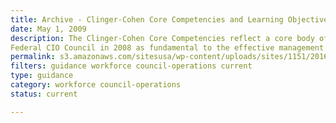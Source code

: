 ```yaml
---
title: Archive - Clinger-Cohen Core Competencies and Learning Objectives (2008)
date: May 1, 2009
description: The Clinger-Cohen Core Competencies reflect a core body of competency areas identified by the
Federal CIO Council in 2008 as fundamental to the effective management of federal technology resources.
permalink: s3.amazonaws.com/sitesusa/wp-content/uploads/sites/1151/2016/10/2008-Final-For-Posting-Learning-Objectives_1.doc
filters: guidance workforce council-operations current
type: guidance
category: workforce council-operations
status: current

---
```

